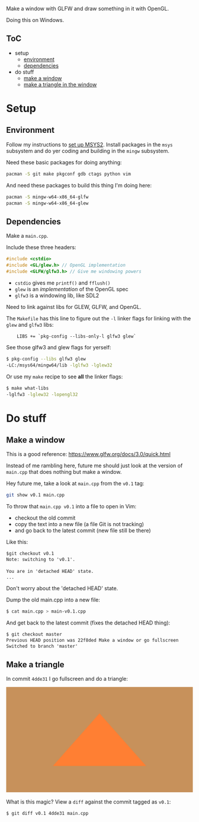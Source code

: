 Make a window with GLFW and draw something in it with OpenGL.

Doing this on Windows.

## ToC
- setup
    - [environment](README.md#environment)
    - [dependencies](README.md#dependencies)
- do stuff
    - [make a window](README.md#make-a-window)
    - [make a triangle in the window](README.md#make-a-triangle)

# Setup

## Environment

Follow my instructions to [set up
MSYS2](https://github.com/sustainablelab/msys). Install packages
in the `msys` subsystem and do yer coding and building in the
`mingw` subsystem.

Need these basic packages for doing anything:

```bash
pacman -S git make pkgconf gdb ctags python vim
```

And need these packages to build this thing I'm doing here:

```bash
pacman -S mingw-w64-x86_64-glfw
pacman -S mingw-w64-x86_64-glew
```

## Dependencies

Make a `main.cpp`.

Include these three headers:

```c
#include <cstdio>
#include <GL/glew.h> // OpenGL implementation
#include <GLFW/glfw3.h> // Give me windowing powers
```

- `cstdio` gives me `printf()` and `fflush()`
- `glew` is an *implementation* of the OpenGL spec
- `glfw3` is a windowing lib, like SDL2

Need to link against libs for GLEW, GLFW, and OpenGL.

The `Makefile` has this line to figure out the `-l` linker flags
for linking with the `glew` and `glfw3` libs:

```make
	LIBS += `pkg-config --libs-only-l glfw3 glew`
```

See those glfw3 and glew flags for yerself:

```bash
$ pkg-config --libs glfw3 glew
-LC:/msys64/mingw64/lib -lglfw3 -lglew32 
```

Or use my `make` recipe to see **all** the linker flags:

```bash
$ make what-libs
-lglfw3 -lglew32 -lopengl32
```

# Do stuff

## Make a window

This is a good reference:
https://www.glfw.org/docs/3.0/quick.html

Instead of me rambling here, future me should just look at the
version of `main.cpp` that does nothing but make a window.

Hey future me, take a look at `main.cpp` from the `v0.1` tag:

```bash
git show v0.1 main.cpp
```

To throw that `main.cpp v0.1` into a file to open in Vim:

- checkout the old commit
- copy the text into a new file (a file Git is not tracking)
- and go back to the latest commit (new file still be there)

Like this:

```bash-git
$git checkout v0.1
Note: switching to 'v0.1'.

You are in 'detached HEAD' state.
...
```

Don't worry about the 'detached HEAD' state.

Dump the old main.cpp into a new file:

```bash
$ cat main.cpp > main-v0.1.cpp
```

And get back to the latest commit (fixes the detached HEAD
thing):

```git-bash
$ git checkout master
Previous HEAD position was 22f8ded Make a window or go fullscreen
Switched to branch 'master'
```

## Make a triangle

In commit `4dde31` I go fullscreen and do a triangle:

![my first triangle](doc/img/my-first-triangle.png)

What is this magic? View a `diff` against the commit tagged as
`v0.1`:

```bash
$ git diff v0.1 4dde31 main.cpp
```
